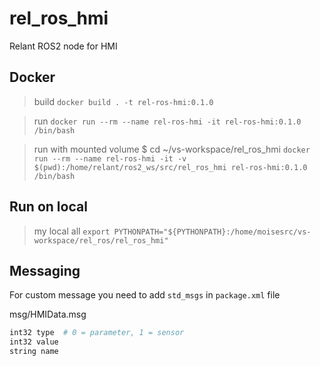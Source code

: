 # rel_ros_hmi
Relant ROS2 node for HMI




## Docker

>build
`docker build . -t rel-ros-hmi:0.1.0`

>run
`docker run --rm --name rel-ros-hmi -it rel-ros-hmi:0.1.0 /bin/bash`

>run with mounted volume
$ cd ~/vs-workspace/rel_ros_hmi
`docker run --rm --name rel-ros-hmi -it -v $(pwd):/home/relant/ros2_ws/src/rel_ros_hmi rel-ros-hmi:0.1.0 /bin/bash`



## Run on local

> my local all
`export PYTHONPATH="${PYTHONPATH}:/home/moisesrc/vs-workspace/rel_ros/rel_ros_hmi"`

## Messaging

For custom message you need to add `std_msgs` in `package.xml` file

msg/HMIData.msg
```bash
int32 type  # 0 = parameter, 1 = sensor
int32 value
string name
```
